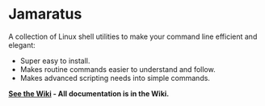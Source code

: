 # Jamaratus

A collection of Linux shell utilities to make your command line efficient and elegant:

* Super easy to install.
* Makes routine commands easier to understand and follow.
* Makes advanced scripting needs into simple commands.

**[See the Wiki](https://github.com/jmadison222/jamaratus/wiki) - All documentation is in the Wiki.**

